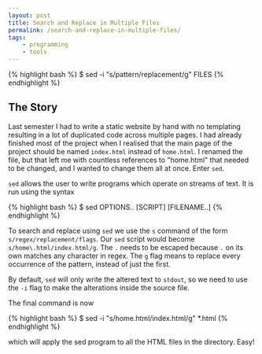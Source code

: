 ```yaml
---
layout: post
title: Search and Replace in Multiple Files
permalink: /search-and-replace-in-multiple-files/
tags:
    - programming
    - tools
---
```


{% highlight bash %}
$ sed -i "s/pattern/replacement/g" FILES
{% endhighlight %} 

## The Story
Last semester I had to write a static website by hand with no templating
resulting in a lot of duplicated code across multiple pages. I had already 
finished most of the project when I realised that the main page of the 
project should be named `index.html` instead of `home.html`. I renamed the
file, but that left me with countless references to "home.html" that needed
to be changed, and I wanted to change them all at once. Enter `sed`.

`sed` allows the user to write programs which operate on streams of text.
It is run using the syntax

{% highlight bash %}
$ sed OPTIONS.. [SCRIPT] [FILENAME..]
{% endhighlight %}

To search and replace using `sed` we use the `s` command of the form 
`s/regex/replacement/flags`. Our `sed` script would become
`s/home\.html/index.html/g`. The `.` needs to be escaped because `.` on its own
matches any character in regex. The `g` flag means to replace every occurrence
of the pattern, instead of just the first.

By default, `sed` will only write the altered text to `stdout`, so we need to
use the `-i` flag to make the alterations inside the source file.

The final command is now

{% highlight bash %}
$ sed -i "s/home\.html/index.html/g" *.html
{% endhighlight %} 

which will apply the sed program to all the HTML files in the directory. Easy!
